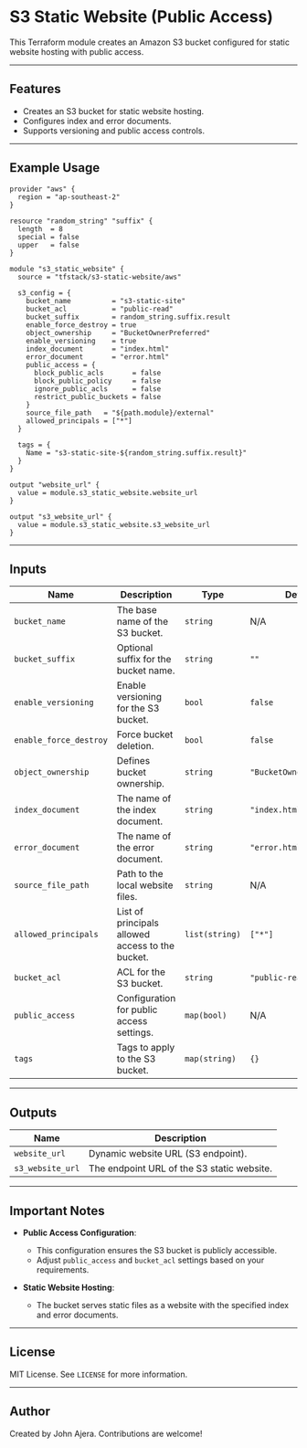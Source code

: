 # S3 Static Website (Public Access)

This Terraform module creates an Amazon S3 bucket configured for static website hosting with public access.

---

## Features

- Creates an S3 bucket for static website hosting.
- Configures index and error documents.
- Supports versioning and public access controls.

---

## Example Usage

```hcl
provider "aws" {
  region = "ap-southeast-2"
}

resource "random_string" "suffix" {
  length  = 8
  special = false
  upper   = false
}

module "s3_static_website" {
  source = "tfstack/s3-static-website/aws"

  s3_config = {
    bucket_name          = "s3-static-site"
    bucket_acl           = "public-read"
    bucket_suffix        = random_string.suffix.result
    enable_force_destroy = true
    object_ownership     = "BucketOwnerPreferred"
    enable_versioning    = true
    index_document       = "index.html"
    error_document       = "error.html"
    public_access = {
      block_public_acls       = false
      block_public_policy     = false
      ignore_public_acls      = false
      restrict_public_buckets = false
    }
    source_file_path   = "${path.module}/external"
    allowed_principals = ["*"]
  }

  tags = {
    Name = "s3-static-site-${random_string.suffix.result}"
  }
}

output "website_url" {
  value = module.s3_static_website.website_url
}

output "s3_website_url" {
  value = module.s3_static_website.s3_website_url
}
```

---

## Inputs

| Name                   | Description                                        | Type          | Default       |
|------------------------|----------------------------------------------------|---------------|---------------|
| `bucket_name`          | The base name of the S3 bucket.                    | `string`      | N/A           |
| `bucket_suffix`        | Optional suffix for the bucket name.               | `string`      | `""`          |
| `enable_versioning`    | Enable versioning for the S3 bucket.               | `bool`        | `false`       |
| `enable_force_destroy` | Force bucket deletion.                             | `bool`        | `false`       |
| `object_ownership`     | Defines bucket ownership.                          | `string`      | `"BucketOwnerPreferred"` |
| `index_document`       | The name of the index document.                    | `string`      | `"index.html"`|
| `error_document`       | The name of the error document.                    | `string`      | `"error.html"`|
| `source_file_path`     | Path to the local website files.                   | `string`      | N/A           |
| `allowed_principals`   | List of principals allowed access to the bucket.   | `list(string)`| `["*"]`       |
| `bucket_acl`           | ACL for the S3 bucket.                             | `string`      | `"public-read"`|
| `public_access`        | Configuration for public access settings.          | `map(bool)`   | N/A           |
| `tags`                 | Tags to apply to the S3 bucket.                    | `map(string)` | `{}`          |

---

## Outputs

| Name                   | Description                                        |
|------------------------|----------------------------------------------------|
| `website_url`          | Dynamic website URL (S3 endpoint).                 |
| `s3_website_url`       | The endpoint URL of the S3 static website.         |

---

## Important Notes

- **Public Access Configuration**:
  - This configuration ensures the S3 bucket is publicly accessible.
  - Adjust `public_access` and `bucket_acl` settings based on your requirements.

- **Static Website Hosting**:
  - The bucket serves static files as a website with the specified index and error documents.

---

## License

MIT License. See `LICENSE` for more information.

---

## Author

Created by John Ajera. Contributions are welcome!
